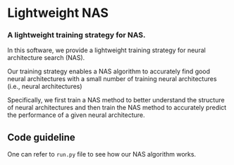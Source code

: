 # Lightweight NAS
### A lightweight training strategy for NAS. 

In this software, we provide a lightweight training strategy for neural architecture search (NAS). 

Our training strategy enables a NAS algorithm to accurately find good neural architectures with a small number of training neural architectures (i.e., neural architectures)

Specifically, we first train a NAS method to better understand the structure of neural architectures and then train the NAS method to accurately predict the performance of a given neural architecture.


## Code guideline

One can refer to ```run.py``` file to see how our NAS algorithm works.
